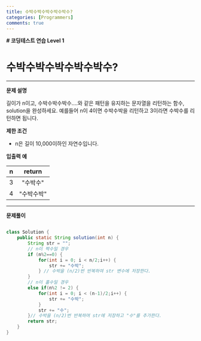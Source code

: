 ```yaml
---
title: 수박수박수박수박수박수?
categories: [Programmers]
comments: true
---
```


**# 코딩테스트 연습 Level 1**

수박수박수박수박수박수?
===

---

**문제 설명**

길이가 n이고, 수박수박수박수....와 같은 패턴을 유지하는 문자열을 리턴하는 함수, solution을 완성하세요. 예를들어 n이 4이면 수박수박을 리턴하고 3이라면 수박수를 리턴하면 됩니다.

**제한 조건**
- n은 길이 10,000이하인 자연수입니다.

**입출력 예**

| n | return |
|---|:---:|
| 3 | "수박수" |
| 4 | "수박수박" |

---

**문제풀이**
```java

class Solution {
    public static String solution(int n) {
        String str = "";
        // n이 짝수일 경우
        if (n%2==0) {
            for(int i = 0; i < n/2;i++) {
                str += "수박";
            } // 수박을 (n/2)번 반복하여 str 변수에 저장한다.
        } 
        // n이 홀수일 경우
        else if(n%2 != 2) {
            for(int i = 0; i < (n-1)/2;i++) {
                str += "수박";
            }
            str += "수";
        }// 수박을 (n/2)번 반복하여 str에 저장하고 "수"를 추가한다.
        return str;
    }
}

```